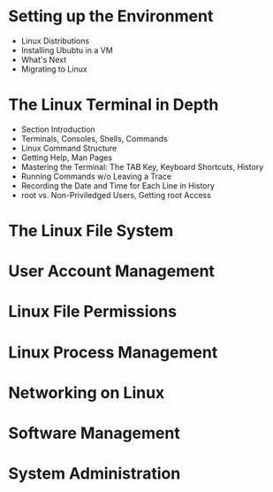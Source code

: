 # Setting up the Environment
- Linux Distributions
- Installing Ububtu in a VM
- What's Next
- Migrating to Linux

# The Linux Terminal in Depth
- Section Introduction
- Terminals, Consoles, Shells, Commands
- Linux Command Structure
- Getting Help, Man Pages
- Mastering the Terminal: The TAB Key, Keyboard Shortcuts, History
- Running Commands w/o Leaving a Trace
- Recording the Date and Time for Each Line in History
- root vs. Non-Priviledged Users, Getting root Access

# The Linux File System

# User Account Management

# Linux File Permissions

# Linux Process Management

# Networking on Linux

# Software Management

# System Administration